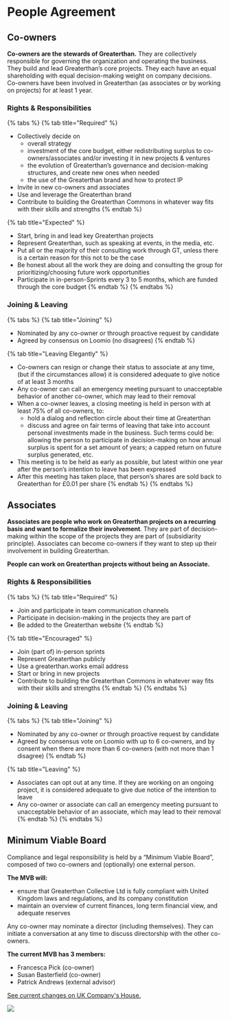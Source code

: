 # People Agreement

## Co-owners

**Co-owners are the stewards of Greaterthan.** They are collectively responsible for governing the organization and operating the business. They build and lead Greaterthan’s core projects. They each have an equal shareholding with equal decision-making weight on company decisions. Co-owners have been involved in Greaterthan \(as associates or by working on projects\) for at least 1 year.

### Rights & Responsibilities

{% tabs %}
{% tab title="Required" %}
* Collectively decide on
  * overall strategy
  * investment of the core budget, either redistributing surplus to co-owners/associates and/or investing it in new projects & ventures
  * the evolution of Greaterthan’s governance and decision-making structures, and create new ones when needed
  * the use of the Greaterthan brand and how to protect IP
* Invite in new co-owners and associates
* Use and leverage the Greaterthan brand
* Contribute to building the Greaterthan Commons in whatever way fits with their skills and strengths
{% endtab %}

{% tab title="Expected" %}
* Start, bring in and lead key Greaterthan projects
* Represent Greaterthan, such as speaking at events, in the media, etc.
* Put all or the majority of their consulting work through GT, unless there is a certain reason for this not to be the case
* Be honest about all the work they are doing and consulting the group for prioritizing/choosing future work opportunities
* Participate in in-person-Sprints every 3 to 5 months, which are funded through the core budget
{% endtab %}
{% endtabs %}

### Joining & Leaving

{% tabs %}
{% tab title="Joining" %}
* Nominated by any co-owner or through proactive request by candidate
* Agreed by consensus on Loomio \(no disagrees\)
{% endtab %}

{% tab title="Leaving Elegantly" %}
* Co-owners can resign or change their status to associate at any time, \(but if the circumstances allow\) it is considered adequate to give notice of at least 3 months
* Any co-owner can call an emergency meeting pursuant to unacceptable behavior of another co-owner, which may lead to their removal
* When a co-owner leaves, a closing meeting is held in person with at least 75% of all co-owners, to:
  * hold a dialog and reflection circle about their time at Greaterthan
  * discuss and agree on fair terms of leaving that take into account personal investments made in the business. Such terms could be: allowing the person to participate in decision-making on how annual surplus is spent for a set amount of years; a capped return on future surplus generated, etc.
* This meeting is to be held as early as possible, but latest within one year after the person’s intention to leave has been expressed
* After this meeting has taken place, that person’s shares are sold back to Greaterthan for £0.01 per share
{% endtab %}
{% endtabs %}

## Associates

**Associates are people who work on Greaterthan projects on a recurring basis and want to formalize their involvement**. They are part of decision-making within the scope of the projects they are part of \(subsidiarity principle\). Associates can become co-owners if they want to step up their involvement in building Greaterthan.

**People can work on Greaterthan projects without being an Associate.**

### Rights & Responsibilities

{% tabs %}
{% tab title="Required" %}
* Join and participate in team communication channels
* Participate in decision-making in the projects they are part of
* Be added to the Greaterthan website
{% endtab %}

{% tab title="Encouraged" %}
* Join \(part of\) in-person sprints
* Represent Greaterthan publicly
* Use a greaterthan.works email address
* Start or bring in new projects
* Contribute to building the Greaterthan Commons in whatever way fits with their skills and strengths
{% endtab %}
{% endtabs %}

### Joining & Leaving

{% tabs %}
{% tab title="Joining" %}
* Nominated by any co-owner or through proactive request by candidate
* Agreed by consensus vote on Loomio with up to 6 co-owners, and by consent when there are more than 6 co-owners \(with not more than 1 disagree\)
{% endtab %}

{% tab title="Leaving" %}
* Associates can opt out at any time. If they are working on an ongoing project, it is considered adequate to give due notice of the intention to leave
* Any co-owner or associate can call an emergency meeting pursuant to unacceptable behavior of an associate, which may lead to their removal
{% endtab %}
{% endtabs %}

## Minimum Viable Board

Compliance and legal responsibility is held by a “Minimum Viable Board”, composed of two co-owners and \(optionally\) one external person.

**The MVB will:**

* ensure that Greaterthan Collective Ltd is fully compliant with United Kingdom laws and regulations, and its company constitution
* maintain an overview of current finances, long term financial view, and adequate reserves

Any co-owner may nominate a director \(including themselves\). They can initiate a conversation at any time to discuss directorship with the other co-owners.

**The current MVB has 3 members:**

* Francesca Pick \(co-owner\)
* Susan Basterfield \(co-owner\)
* Patrick Andrews \(external advisor\)

[See current changes on UK Company's House. ](https://beta.companieshouse.gov.uk/company/11387616)  


![](https://lh4.googleusercontent.com/FwdfR6QnwK7Til2eJ7tyxVTCzBF_moO5qDQaBtAhNDjFZL4W6UXULCOVmLFFPXkKp-jP2t3jggiycwf-N-1ofXWq9KYHtMCid1-fUHuZTLYEMEYtrrqkSA9DiRcp9aDizj2CtHu9)

